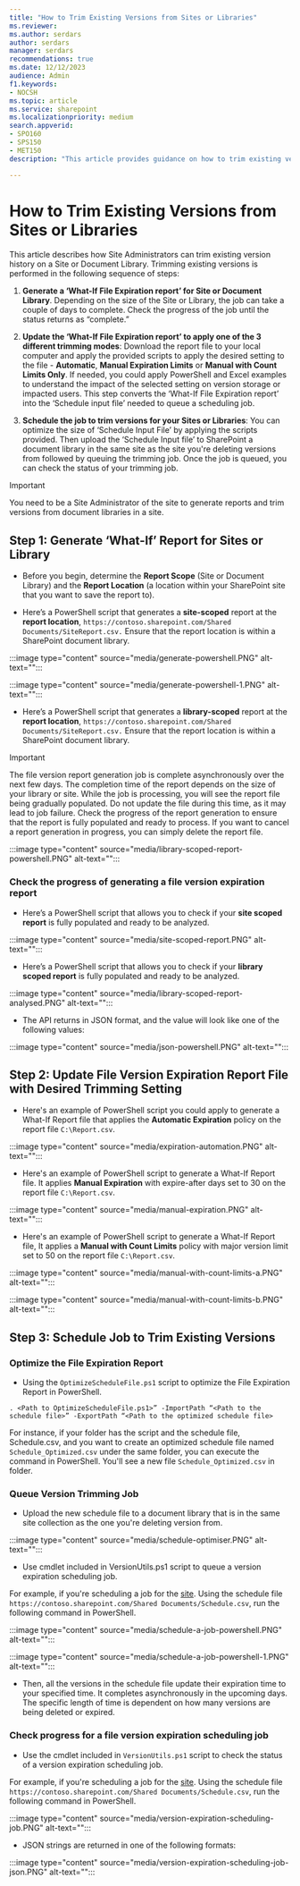 ```yaml
---
title: "How to Trim Existing Versions from Sites or Libraries"
ms.reviewer: 
ms.author: serdars
author: serdars
manager: serdars
recommendations: true
ms.date: 12/12/2023
audience: Admin
f1.keywords:
- NOCSH
ms.topic: article
ms.service: sharepoint
ms.localizationpriority: medium
search.appverid:
- SPO160
- SPS150
- MET150
description: "This article provides guidance on how to trim existing versions from sites or libraries."

---
```


# How to Trim Existing Versions from Sites or Libraries

This article describes how Site Administrators can trim existing version history on a Site or Document Library. Trimming existing versions is performed in the following sequence of steps:  

1. **Generate a ‘What-If File Expiration report’ for Site or Document Library**. Depending on the size of the Site or Library, the job can take a couple of days to complete. Check the progress of the job until the status returns as “complete.”  

1. **Update the ‘What-If File Expiration report’ to apply one of the 3 different trimming modes**: Download the report file to your local computer and apply the provided scripts to apply the desired setting to the file - **Automatic**, **Manual Expiration Limits** or **Manual with Count Limits Only**. If needed, you could apply PowerShell and Excel examples to understand the impact of the selected setting on version storage or impacted users. This step converts the ‘What-If File Expiration report’ into the ‘Schedule input file’ needed to queue a scheduling job.  

1. **Schedule the job to trim versions for your Sites or Libraries**: You can optimize the size of ‘Schedule Input File’ by applying the scripts provided. Then upload the ‘Schedule Input file’ to SharePoint a document library in the same site as the site you're deleting versions from followed by queuing the trimming job. Once the job is queued, you can check the status of your trimming job.
 
> [!IMPORTANT]
> You need to be a Site Administrator of the site to generate reports and trim versions from document libraries in a site.

## Step 1: Generate ‘What-If’ Report for Sites or Library

- Before you begin, determine the **Report Scope** (Site or Document Library) and the **Report Location** (a location within your SharePoint site that you want to save the report to).

- Here’s a PowerShell script that generates a **site-scoped** report at the **report location**, `https://contoso.sharepoint.com/Shared Documents/SiteReport.csv.` Ensure that the report location is within a SharePoint document library.

:::image type="content" source="media/generate-powershell.PNG" alt-text="":::

:::image type="content" source="media/generate-powershell-1.PNG" alt-text="":::

- Here’s a PowerShell script that generates a **library-scoped** report at the **report location**, `https://contoso.sharepoint.com/Shared Documents/SiteReport.csv.` Ensure that the report location is within a SharePoint document library.

> [!IMPORTANT]
> The file version report generation job is complete asynchronously over the next few days. The completion time of the report depends on the size of your library or site.
> While the job is processing, you will see the report file being gradually populated. Do not update the file during this time, as it may lead to job failure. Check the progress of the report generation to ensure that the report is fully populated and ready to process.
> If you want to cancel a report generation in progress, you can simply delete the report file.

:::image type="content" source="media/library-scoped-report-powershell.PNG" alt-text=""::: 

### Check the progress of generating a file version expiration report 

- Here’s a PowerShell script that allows you to check if your **site scoped report** is fully populated and ready to be analyzed.

:::image type="content" source="media/site-scoped-report.PNG" alt-text=""::: 

- Here’s a PowerShell script that allows you to check if your **library scoped report** is fully populated and ready to be analyzed.

:::image type="content" source="media/library-scoped-report-analysed.PNG" alt-text="":::

- The API returns in JSON format, and the value will look like one of the following values:
 
:::image type="content" source="media/json-powershell.PNG" alt-text="":::

## Step 2: Update File Version Expiration Report File with Desired Trimming Setting

- Here's an example of PowerShell script you could apply to generate a What-If Report file that applies the **Automatic Expiration**  policy on the report file `C:\Report.csv`.  

:::image type="content" source="media/expiration-automation.PNG" alt-text="":::

- Here's an example of PowerShell script to generate a What-If Report file. It applies **Manual Expiration** with expire-after days set to 30 on the report file `C:\Report.csv`.  

:::image type="content" source="media/manual-expiration.PNG" alt-text="":::

- Here's an example of PowerShell script to generate a What-If Report file, It applies a **Manual with Count Limits** policy with major version limit set to 50 on the report file `C:\Report.csv`.

:::image type="content" source="media/manual-with-count-limits-a.PNG" alt-text="":::

:::image type="content" source="media/manual-with-count-limits-b.PNG" alt-text="":::

## Step 3: Schedule Job to Trim Existing Versions

### Optimize the File Expiration Report

- Using the `OptimizeScheduleFile.ps1` script to optimize the File Expiration Report in PowerShell.  

`. <Path to OptimizeScheduleFile.ps1>” -ImportPath “<Path to the schedule file>” -ExportPath “<Path to the optimized schedule file>`

For instance, if your folder has the script and the schedule file, Schedule.csv, and you want to create an optimized schedule file named `Schedule_Optimized.csv` under the same folder, you can execute the command in PowerShell. You'll see a new file `Schedule_Optimized.csv` in folder.  

### Queue Version Trimming Job

- Upload the new schedule file to a document library that is in the same site collection as the one you're deleting version from.

:::image type="content" source="media/schedule-optimiser.PNG" alt-text="":::

- Use cmdlet included in VersionUtils.ps1 script to queue a version expiration scheduling job.

For example, if you're scheduling a job for the [site](https://contoso.sharepoint.com). Using the schedule file `https://contoso.sharepoint.com/Shared Documents/Schedule.csv`, run the following command in PowerShell.

:::image type="content" source="media/schedule-a-job-powershell.PNG" alt-text="":::

:::image type="content" source="media/schedule-a-job-powershell-1.PNG" alt-text="":::

- Then, all the versions in the schedule file update their expiration time to your specified time. It completes asynchronously in the upcoming days. The specific length of time is dependent on how many versions are being deleted or expired.  

### Check progress for a file version expiration scheduling job

- Use the cmdlet included in `VersionUtils.ps1` script to check the status of a version expiration scheduling job.  

For example,  if you're scheduling a job for the [site](https://contoso.sharepoint.com). Using the schedule file `https://contoso.sharepoint.com/Shared Documents/Schedule.csv`, run the following command in PowerShell.

:::image type="content" source="media/version-expiration-scheduling-job.PNG" alt-text="":::

- JSON strings are returned in one of the following formats:

:::image type="content" source="media/version-expiration-scheduling-job-json.PNG" alt-text="":::

